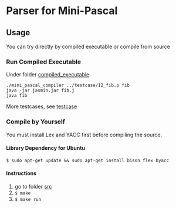 # Parser for Mini-Pascal

## Usage
You can try directly by compiled executable or compile from source
### Run Compiled Executable
 Under folder [compiled_executable](compiled_executable)
```
./mini_pascal_compiler ../testcase/12_fib.p fib
java -jar jasmin.jar fib.j
java fib
```
More testcases, see [testcase](testcase)

### Compile by Yourself
You must install Lex and YACC first before compiling the source.
####  Library Dependency for Ubuntu
`$ sudo apt-get update && sudo apt-get install bison flex byacc`

#### Instructions
 1. go to folder [src](src)
 2. `$ make`
 3. `$ make run`
